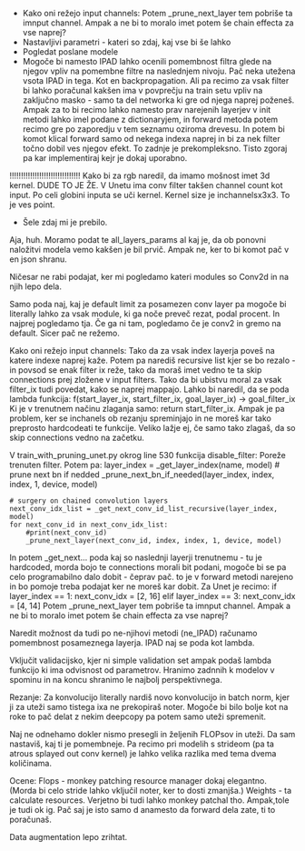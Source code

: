 
- Kako oni režejo input channels:
Potem _prune_next_layer tem pobriše ta imnput channel. Ampak a ne bi to moralo imet potem še chain effecta za vse naprej?
- Nastavljivi parametri - kateri so zdaj, kaj vse bi še lahko
- Pogledat poslane modele
- Mogoče bi namesto IPAD lahko ocenili pomembnost filtra glede na njegov vpliv na pomembne filtre na naslednjem nivoju. Pač neka utežena vsota IPAD in tega. Kot en backpropagation.
Ali pa recimo za vsak filter bi lahko poračunal kakšen ima v povprečju na train setu vpliv na zaključno masko - samo ta del networka ki gre od njega naprej poženeš. Ampak za to bi recimo lahko namesto prav narejenih layerjev v init metodi lahko imel podane z dictionaryjem, in forward metoda potem recimo gre po zaporedju v tem seznamu oziroma drevesu. In potem bi komot klical forward samo od nekega indexa naprej in bi za nek filter točno dobil ves njegov efekt.
To zadnje je prekompleksno.
Tisto zgoraj pa kar implementiraj kejr je dokaj uporabno.



!!!!!!!!!!!!!!!!!!!!!!!!!!!!!!!
Kako bi za rgb naredil, da imamo mošnost imet 3d kernel.
DUDE TO JE ŽE. V Unetu ima conv filter takšen channel count kot input. Po celi globini inputa se uči kernel. Kernel size je inchannelsx3x3. To je ves point.
- Šele zdaj mi je prebilo.




Aja, huh. Moramo podat te all_layers_params al kaj je, da ob ponovni naložitvi modela vemo kakšen je bil prvič.
Ampak ne, ker to bi komot pač v en json shranu.



Ničesar ne rabi podajat, ker mi pogledamo kateri modules so Conv2d in na njih lepo dela.

Samo poda naj, kaj je default limit za posamezen conv layer pa mogoče bi literally lahko za vsak module, ki ga noče preveč rezat, podal procent.
In najprej pogledamo tja. Če ga ni tam, pogledamo če je conv2 in gremo na default. Sicer pač ne režemo.

Kako oni režejo input channels:
Tako da za vsak index layerja poveš na katere indexe naprej kaže. Potem pa narediš recursive list kjer se bo rezalo - in povsod se enak filter ix reže, tako da moraš imet vedno te ta skip connections prej zložene v input filters.
Tako da bi ubistvu moral za vsak filter_ix tudi povedat, kako se naprej mappajo.
Lahko bi naredil, da se poda lambda funkcija:
f(start_layer_ix, start_filter_ix, goal_layer_ix) -> goal_filter_ix
Ki je v trenutnem načinu zlaganja samo: return start_filter_ix.
Ampak je pa problem, ker se inchanels ob rezanju spreminjajo in ne moreš kar tako preprosto hardcodeati te funkcije. Veliko lažje ej, če samo tako zlagaš, da so skip connections vedno na začetku.

V train_with_pruning_unet.py okrog line 530 funkcija disable_filter:
Poreže trenuten filter.
Potem pa:
layer_index = _get_layer_index(name, model)
    # prune next bn if nedded
    _prune_next_bn_if_needed(layer_index, index, index, 1, device, model)

    # surgery on chained convolution layers
    next_conv_idx_list = _get_next_conv_id_list_recursive(layer_index, model)
    for next_conv_id in next_conv_idx_list:
        #print(next_conv_id)
        _prune_next_layer(next_conv_id, index, index, 1, device, model)
In potem _get_next... poda kaj so naslednji layerji trenutnemu - tu je hardcoded, morda bojo te connections morali bit podani, mogoče bi se pa celo programabilno dalo dobit - čeprav pač. to je v forward metodi narejeno in bo pomoje treba podajat ker ne moreš kar dobit.
Za Unet je recimo:
if layer_index == 1:
            next_conv_idx = [2, 16]
        elif layer_index == 3:
            next_conv_idx = [4, 14]
Potem _prune_next_layer tem pobriše ta imnput channel. Ampak a ne bi to moralo imet potem še chain effecta za vse naprej?
        



Naredit možnost da tudi po ne-njihovi metodi (ne_IPAD) računamo pomembnost posameznega layerja. IPAD naj se poda kot lambda.

Vključit validacijsko, kjer ni simple validation set ampak podaš lambda funkcijo ki ima odvisnost od parametrov. Hranimo zadnnih k modelov v spominu in na koncu shranimo le najbolj perspektivnega.

Rezanje:
Za konvolucijo literally nardiš novo konvolucijo in batch norm, kjer ji za uteži samo tistega ixa ne prekopiraš noter.
Mogoče bi bilo bolje kot na roke to pač delat z nekim deepcopy pa potem samo uteži spremenit.

Naj ne odnehamo dokler nismo presegli in željenih FLOPsov in uteži. Da sam nastaviš, kaj ti je pomembneje. Pa recimo pri modelih s strideom (pa ta atrous splayed out conv kernel) je lahko velika razlika med tema dvema količinama.

Ocene:
Flops  - monkey patching resource manager dokaj elegantno. (Morda bi celo stride lahko vključil noter, ker to dosti zmanjša.)
Weights - ta calculate resources. Verjetno bi tudi lahko monkey patchal tho. Ampak,tole je tudi ok ig. Pač saj je isto samo d anamesto da forward dela zate, ti to poračunaš.

Data augmentation lepo zrihtat.
